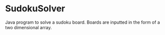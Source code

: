 # SudokuSolver
Java program to solve a sudoku board.
Boards are inputted in the form of a two dimensional array.
